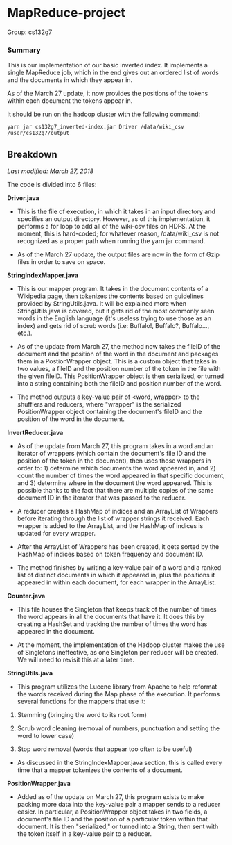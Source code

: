 # MapReduce-project

Group: cs132g7

### Summary

This is our implementation of our basic inverted index. It implements a single MapReduce job, which in the end gives out an ordered list of words and the documents in which they appear in.

As of the March 27 update, it now provides the positions of the tokens within each document the tokens appear in.

It should be run on the hadoop cluster with the following command:

`yarn jar cs132g7_inverted-index.jar Driver /data/wiki_csv /user/cs132g7/output`

## Breakdown

*Last modified: March 27, 2018*

The code is divided into 6 files:

**Driver.java**
 
- This is the file of execution, in which it takes in an input directory and specifies an output directory. However, as of this implementation, it performs a for loop to add all of the wiki-csv files on HDFS. At the moment, this is hard-coded; for whatever reason, /data/wiki_csv is not recognized as a proper path when running the yarn jar command.


- As of the March 27 update, the output files are now in the form of Gzip files in order to save on space.
  
**StringIndexMapper.java**

 - This is our mapper program. It takes in the document contents of a Wikipedia page, then tokenizes the contents based on guidelines provided by StringUtils.java. It will be explained more when StringUtils.java is covered, but it gets rid of the most commonly seen words in the English language (it's useless trying to use those as an index) and gets rid of scrub words (i.e: Buffalo!, Buffalo?, Buffalo..., etc.).
 
 
 - As of the update from March 27, the method now takes the fileID of the document and the position of the word in the document and packages them in a PostionWrapper object. This is a custom object that takes in two values, a fileID and the position number of the token in the file with the given fileID. This PositionWrapper object is then serialized, or turned into a string containing both the fileID and position number of the word.
 
 
 - The method outputs a key-value pair of <word, wrapper> to the shufflers and reducers, where "wrapper" is the serialized PositionWrapper object containing the document's fileID and the position of the word in the document.

**InvertReducer.java**

 - As of the update from March 27, this program takes in a word and an iterator of wrappers (which contain the document's file ID and the position of the token in the document), then uses those wrappers in order to: 1) determine which documents the word appeared in, and 2) count the number of times the word appeared in that specific document, and 3) determine where in the document the word appeared. This is possible thanks to the fact that there are multiple copies of the same document ID in the iterator that was passed to the reducer.
 
 
 - A reducer creates a HashMap of indices and an ArrayList of Wrappers before iterating through the list of wrapper strings it received. Each wrapper is added to the ArrayList, and the HashMap of indices is updated for every wrapper.
 
 
 - After the ArrayList of Wrappers has been created, it gets sorted by the HashMap of indices based on token frequency and document ID.
 
 
 - The method finishes by writing a key-value pair of a word and a ranked list of distinct documents in which it appeared in, plus the positions it appeared in within each document, for each wrapper in the ArrayList.
 
**Counter.java**

 - This file houses the Singleton that keeps track of the number of times the word appears in all the documents that have it. It does this by creating a HashSet and tracking the number of times the word has appeared in the document.
 
 
 - At the moment, the implementation of the Hadoop cluster makes the use of Singletons ineffective, as one Singleton per reducer will be created. We will need to revisit this at a later time.
 
**StringUtils.java**
 
  - This program utilizes the Lucene library from Apache to help reformat the words received during the Map phase of the execution. It performs several functions for the mappers that use it:
  
 
  1. Stemming (bringing the word to its root form)
  
  2. Scrub word cleaning (removal of numbers, punctuation and setting the word to lower case)
  
  3. Stop word removal (words that appear too often to be useful)
  
  
  - As discussed in the StringIndexMapper.java section, this is called every time that a mapper tokenizes the contents of a document.
  
 **PositionWrapper.java**
 
  - Added as of the update on March 27, this program exists to make packing more data into the key-value pair a mapper sends to a reducer easier. In particular, a PositionWrapper object takes in two fields, a document's file ID and the position of a particular token within that document. It is then "serialized," or turned into a String, then sent with the token itself in a key-value pair to a reducer.